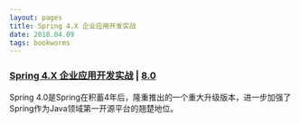 ```yaml
---
layout: pages
title: Spring 4.X 企业应用开发实战
date: 2018.04.09
tags: bookworms
---
```


### [Spring 4.X 企业应用开发实战](https://github.com/oopstorm/oopstorm.github.io/issues/15) | [8.0](https://book.douban.com/subject/26952826/)

Spring 4.0是Spring在积蓄4年后，隆重推出的一个重大升级版本，进一步加强了Spring作为Java领域第一开源平台的翘楚地位。
